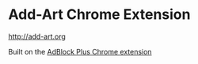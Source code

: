 # Add-Art Chrome Extension

<http://add-art.org>

Built on the [AdBlock Plus Chrome extension](https://adblockplus.org/)

